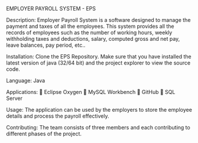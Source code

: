 EMPLOYER PAYROLL SYSTEM - EPS

Description: Employer Payroll System is a software designed to manage the payment and taxes of all the employees. This system provides all the records of employees such as the number of working hours, weekly withholding taxes and deductions, salary, computed gross and net pay, leave balances, pay period, etc..

Installation: Clone the EPS Repository. Make sure that you have installed the latest version of java (32/64 bit) and the project explorer to view the source code.

Language: Java          

Applications: 
	Eclipse Oxygen
	MySQL Workbench
	GitHub
	SQL Server

Usage: The application can be used by the employers to store the employee details and process the payroll effectively.

Contributing: The team consists of three members and each contributing to different phases of the project.

